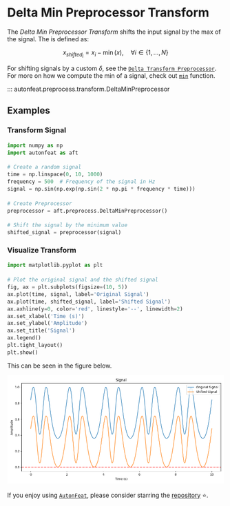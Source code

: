 <!-- 
MIT License

Copyright (c) 2023 Carnegie Mellon University, Auton Lab

Permission is hereby granted, free of charge, to any person obtaining a copy
of this software and associated documentation files (the "Software"), to deal
in the Software without restriction, including without limitation the rights
to use, copy, modify, merge, publish, distribute, sublicense, and/or sell
copies of the Software, and to permit persons to whom the Software is
furnished to do so, subject to the following conditions:

The above copyright notice and this permission notice shall be included in all
copies or substantial portions of the Software.

THE SOFTWARE IS PROVIDED "AS IS", WITHOUT WARRANTY OF ANY KIND, EXPRESS OR
IMPLIED, INCLUDING BUT NOT LIMITED TO THE WARRANTIES OF MERCHANTABILITY,
FITNESS FOR A PARTICULAR PURPOSE AND NONINFRINGEMENT. IN NO EVENT SHALL THE
AUTHORS OR COPYRIGHT HOLDERS BE LIABLE FOR ANY CLAIM, DAMAGES OR OTHER
LIABILITY, WHETHER IN AN ACTION OF CONTRACT, TORT OR OTHERWISE, ARISING FROM,
OUT OF OR IN CONNECTION WITH THE SOFTWARE OR THE USE OR OTHER DEALINGS IN THE
SOFTWARE.
-->

# Delta Min Preprocessor Transform

The *Delta Min Preprocessor Transform* shifts the input signal by the max of the signal. The is defined as:

$$
x_{shifted_{i}} = x_{i} - \min({x}), \quad \forall i \in \{1, \dots, N\}
$$

For shifting signals by a custom $\delta$, see the [`Delta Transform Preprocessor`](delta_preprocessor.md). For more on how we compute the min of a signal, check out [`min`](../../functional/min.md) function.

::: autonfeat.preprocess.transform.DeltaMinPreprocessor

## Examples

### Transform Signal

```python
import numpy as np
import autonfeat as aft

# Create a random signal
time = np.linspace(0, 10, 1000)
frequency = 500  # Frequency of the signal in Hz
signal = np.sin(np.exp(np.sin(2 * np.pi * frequency * time)))

# Create Preprocessor
preprocessor = aft.preprocess.DeltaMinPreprocessor()

# Shift the signal by the minimum value
shifted_signal = preprocessor(signal)
```

### Visualize Transform

```python
import matplotlib.pyplot as plt

# Plot the original signal and the shifted signal
fig, ax = plt.subplots(figsize=(10, 5))
ax.plot(time, signal, label='Original Signal')
ax.plot(time, shifted_signal, label='Shifted Signal')
ax.axhline(y=0, color='red', linestyle='--', linewidth=2)
ax.set_xlabel('Time (s)')
ax.set_ylabel('Amplitude')
ax.set_title('Signal')
ax.legend()
plt.tight_layout()
plt.show()
```

This can be seen in the figure below.

![DeltaMin](../../../assets/delta_min_visualize.png)


If you enjoy using [`AutonFeat`](../../../index.md), please consider starring the [repository](https://github.com/autonlab/AutonFeat) ⭐️.